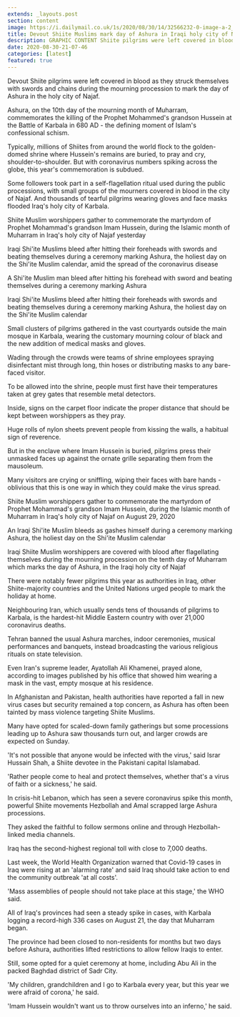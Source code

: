 ```yaml
---
extends: _layouts.post
section: content
image: https://i.dailymail.co.uk/1s/2020/08/30/14/32566232-0-image-a-2_1598793456749.jpg 
title: Devout Shiite Muslims mark day of Ashura in Iraqi holy city of Najaf 
description: GRAPHIC CONTENT Shiite pilgrims were left covered in blood as they struck themselves with swords during the procession to mark the day of Ashura. 
date: 2020-08-30-21-07-46 
categories: [latest] 
featured: true 
--- 
```

Devout Shiite pilgrims were left covered in blood as they struck themselves with swords and chains during the mourning procession to mark the day of Ashura in the holy city of Najaf. 

Ashura, on the 10th day of the mourning month of Muharram, commemorates the killing of the Prophet Mohammed's grandson Hussein at the Battle of Karbala in 680 AD - the defining moment of Islam's confessional schism.

Typically, millions of Shiites from around the world flock to the golden-domed shrine where Hussein's remains are buried, to pray and cry, shoulder-to-shoulder. But with coronavirus numbers spiking across the globe, this year's commemoration is subdued. 

Some followers took part in a self-flagellation ritual used during the public processions, with small groups of the mourners covered in blood in the city of Najaf. And thousands of tearful pilgrims wearing gloves and face masks flooded Iraq's holy city of Karbala.

Shiite Muslim worshippers gather to commemorate the martyrdom of Prophet Mohammad's grandson Imam Hussein, during the Islamic month of Muharram in Iraq's holy city of Najaf yesterday

Iraqi Shi'ite Muslims bleed after hitting their foreheads with swords and beating themselves during a ceremony marking Ashura, the holiest day on the Shi'ite Muslim calendar, amid the spread of the coronavirus disease 

A Shi'ite Muslim man bleed after hitting his forehead with sword and beating themselves during a ceremony marking Ashura

Iraqi Shi'ite Muslims bleed after hitting their foreheads with swords and beating themselves during a ceremony marking Ashura, the holiest day on the Shi'ite Muslim calendar

Small clusters of pilgrims gathered in the vast courtyards outside the main mosque in Karbala, wearing the customary mourning colour of black and the new addition of medical masks and gloves.

Wading through the crowds were teams of shrine employees spraying disinfectant mist through long, thin hoses or distributing masks to any bare-faced visitor.

To be allowed into the shrine, people must first have their temperatures taken at grey gates that resemble metal detectors.

Inside, signs on the carpet floor indicate the proper distance that should be kept between worshippers as they pray.

Huge rolls of nylon sheets prevent people from kissing the walls, a habitual sign of reverence. 

But in the enclave where Imam Hussein is buried, pilgrims press their unmasked faces up against the ornate grille separating them from the mausoleum.

Many visitors are crying or sniffling, wiping their faces with bare hands - oblivious that this is one way in which they could make the virus spread.

Shiite Muslim worshippers gather to commemorate the martyrdom of Prophet Mohammad's grandson Imam Hussein, during the Islamic month of Muharram in Iraq's holy city of Najaf on August 29, 2020

An Iraqi Shi'ite Muslim bleeds as gashes himself during a ceremony marking Ashura, the holiest day on the Shi'ite Muslim calendar

Iraqi Shiite Muslim worshippers are covered with blood after flagellating themselves during the mourning procession on the tenth day of Muharram which marks the day of Ashura, in the Iraqi holy city of Najaf

There were notably fewer pilgrims this year as authorities in Iraq, other Shiite-majority countries and the United Nations urged people to mark the holiday at home.

Neighbouring Iran, which usually sends tens of thousands of pilgrims to Karbala, is the hardest-hit Middle Eastern country with over 21,000 coronavirus deaths.

Tehran banned the usual Ashura marches, indoor ceremonies, musical performances and banquets, instead broadcasting the various religious rituals on state television.

Even Iran's supreme leader, Ayatollah Ali Khamenei, prayed alone, according to images published by his office that showed him wearing a mask in the vast, empty mosque at his residence.

In Afghanistan and Pakistan, health authorities have reported a fall in new virus cases but security remained a top concern, as Ashura has often been tainted by mass violence targeting Shiite Muslims.

Many have opted for scaled-down family gatherings but some processions leading up to Ashura saw thousands turn out, and larger crowds are expected on Sunday.

'It's not possible that anyone would be infected with the virus,' said Israr Hussain Shah, a Shiite devotee in the Pakistani capital Islamabad.

'Rather people come to heal and protect themselves, whether that's a virus of faith or a sickness,' he said. 

In crisis-hit Lebanon, which has seen a severe coronavirus spike this month, powerful Shiite movements Hezbollah and Amal scrapped large Ashura processions.

They asked the faithful to follow sermons online and through Hezbollah-linked media channels.

Iraq has the second-highest regional toll with close to 7,000 deaths.

Last week, the World Health Organization warned that Covid-19 cases in Iraq were rising at an 'alarming rate' and said Iraq should take action to end the community outbreak 'at all costs'.

'Mass assemblies of people should not take place at this stage,' the WHO said.

All of Iraq's provinces had seen a steady spike in cases, with Karbala logging a record-high 336 cases on August 21, the day that Muharram began.

The province had been closed to non-residents for months but two days before Ashura, authorities lifted restrictions to allow fellow Iraqis to enter.

Still, some opted for a quiet ceremony at home, including Abu Ali in the packed Baghdad district of Sadr City.

'My children, grandchildren and I go to Karbala every year, but this year we were afraid of corona,' he said.

'Imam Hussein wouldn't want us to throw ourselves into an inferno,' he said.

